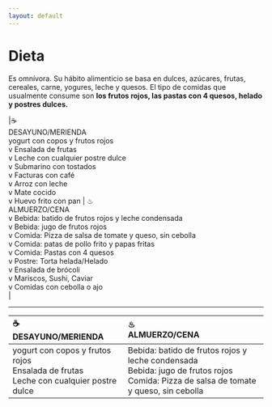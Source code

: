 ```yaml
---
layout: default
---
```

# Dieta

Es omnívora. Su hábito alimenticio se basa en dulces, azúcares, frutas, cereales, carne, yogures, leche y quesos. El tipo de comidas que usualmente consume son **los frutos rojos, las pastas con 4 quesos, helado y postres dulces.**


|☕<br>DESAYUNO/MERIENDA <br> 
yogurt con copos y frutos rojos <br>
v Ensalada de frutas <br>
v Leche con cualquier postre dulce <br>
v Submarino con tostados <br>
v Facturas con café <br>
v Arroz con leche <br>
v Mate cocido <br>
v Huevo frito con pan | ♨<br>ALMUERZO/CENA <br> 
v Bebida: batido de frutos rojos y leche condensada <br>
v Bebida: jugo de frutos rojos <br>
v Comida: Pizza de salsa de tomate y queso, sin cebolla <br>
v Comida: patas de pollo frito y papas fritas <br>
v Comida: Pastas con 4 quesos <br>
v Postre: Torta helada/Helado <br>
v Ensalada de brócoli <br>
v Mariscos, Sushi, Caviar <br> 
v Comidas con cebolla o ajo <br>
| 
 
------------------

|☕<br>DESAYUNO/MERIENDA | ♨<br>ALMUERZO/CENA | 
|:------------------|:------------------|
| yogurt con copos y frutos rojos <br>Ensalada de frutas <br>Leche con cualquier postre dulce | Bebida: batido de frutos rojos y leche condensada <br>Bebida: jugo de frutos rojos <br> Comida: Pizza de salsa de tomate y queso, sin cebolla | 
